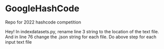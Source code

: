 # GoogleHashCode
Repo for 2022 hashcode competition

Hey!
In indexdatasets.py, rename line 3 string to the location of the text file. And in line 76 change the .json string for each file.
Do above step for each input text file
